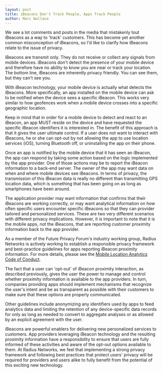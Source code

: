 ```yaml
---
layout: post
title: iBeacons Don't Track People, Apps Track People
author: Marc Wallace
---
```


We see a lot comments and posts in the media that mistakenly tout iBeacons as a way to 'track' customers.  This has become yet another common misconception of iBeacons, so I'd like to clarify how iBeacons relate to the issue of privacy.

iBeacons are transmit only. They do not receive or collect any signals from mobile devices. iBeacons don't detect the presence of your mobile device and therefore have no ability to know you are near or track your location.  The bottom line, iBeacons are inherently privacy friendly.  You can see them, but they can't see you.

With iBeacon technology, your mobile device is actually what detects the iBeacons. More specifically, an app installed on the mobile device can ask to be notified when the device sees a specific iBeacon. This works very similar to how geofences work when a mobile device crosses into a specific geographic location.

Keep in mind that in order for a mobile device to detect and react to an iBeacon, an app MUST reside on the device and have requested the specific iBeacon identifiers it is interested in. The benefit of this approach is that it gives the user ultimate control.  If a user does not want to interact with iBeacons, he or she can opt-out by not allowing the app to use location services (iOS), turning Bluetooth off, or uninstalling the app on their phone.

Once an app is notified by the mobile device that it has seen an iBeacon, the app can respond by taking some action based on the logic implemented by the app provider. One of those actions may be to report the iBeacon information to a back-end server. The owner of the app may want data on when and where mobile devices see iBeacons.  In terms of privacy, the transmission of this iBeacon data is really no different than transmitting GPS location data, which is something that has been going on as long as smartphones have been around.

The application provider may want information that confirms that their iBeacons are working correctly, or may want analytical information on how often specific users encounter specific iBeacons so that they can provider tailored and personalized services.  These are two very different scenarios with different privacy implications.  However, it is important to note that it is the mobile apps, not the iBeacons, that are reporting customer proximity information back to the app provider.

As a member of the Future Privacy Forum's industry working group, Radius Networks is actively working to establish a responsible privacy framework and best-practice guidelines for apps reporting iBeacon proximity information.  For more details, please see the [Mobile Location Analytics Code of Conduct](http://smartstoreprivacy.org/mobile-location-analytics-opt-out/about-mobile-location-analytics-technology/).

The fact that a user can 'opt-out' of iBeacon proximity interaction, as described previously, gives the user the power to manage and control whether proximity information is available to the app providers.  In turn, companies providing apps should implement mechanisms that recognize the user's intent and be as transparent as possible with their customers to make sure that these options are properly communicated.

Other guidelines include anonymizing any identifiers used by apps to feed analytics data and limiting the retention of any device-specific data records for only as long as needed to convert to aggregate analyses or as allowed by an explicit agreement with the user.

iBeacons are powerful enablers for delivering new personalized services to customers. App providers leveraging iBeacon technology and the resulting proximity information have a responsibility to ensure that users are fully informed of these activities and aware of the opt-out options available to them.  At Radius Networks, we feel that implementing a strong privacy framework and following best practices that protect users' privacy will be required for providers and users alike to fully benefit from the potential of this exciting new technology.

